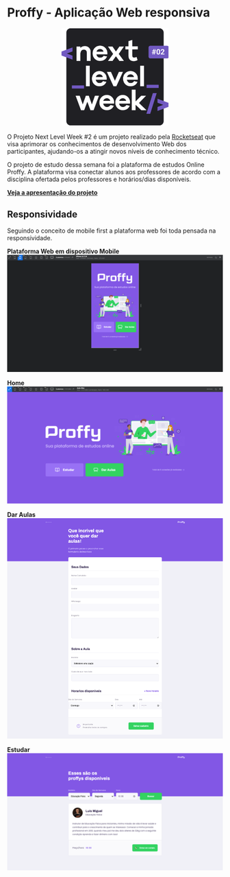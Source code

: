 # Proffy - Aplicação Web responsiva

<p align="center">
   <img src="https://github.com/luismigsantana/Proffy/raw/master/assets/nlw-2.svg" alt="Next Level Week" width="250"/>
</p>

O Projeto Next Level Week  #2 é um projeto realizado pela [Rocketseat](https://rocketseat.com.br/) que visa aprimorar os conhecimentos de desenvolvimento Web dos participantes, ajudando-os a atingir novos níveis de conhecimento técnico. 

O projeto de estudo dessa semana foi a plataforma de estudos Online Proffy. A plataforma  visa conectar alunos aos professores de acordo com a disciplina ofertada pelos professores e horários/dias disponíveis.

**[Veja a apresentação do projeto](https://github.com/luismigsantana/Proffy)**

## Responsividade 
Seguindo o conceito de mobile first a plataforma web foi toda pensada na responsividade.

**Plataforma Web em dispositivo Mobile**
![Web responsivo](./assets/web-responsivo.png)

**Home**
![Home](./assets/landing.png)

**Dar Aulas**
![Dar Aulas](./assets/give-classes.png)

**Estudar**
![Estudar](./assets/teacher-items.png)
